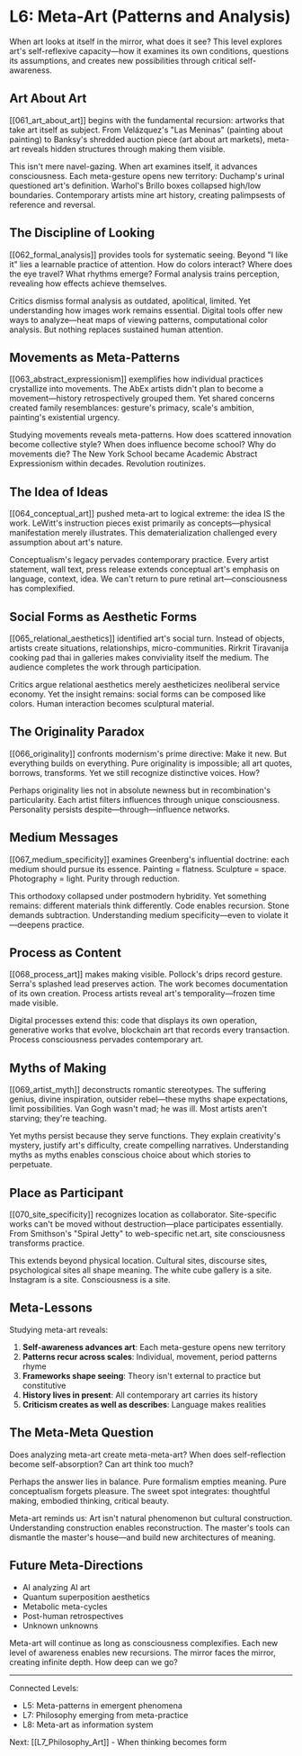 # L6: Meta-Art (Patterns and Analysis)

When art looks at itself in the mirror, what does it see? This level explores art's self-reflexive capacity—how it examines its own conditions, questions its assumptions, and creates new possibilities through critical self-awareness.

## Art About Art

[[061_art_about_art]] begins with the fundamental recursion: artworks that take art itself as subject. From Velázquez's "Las Meninas" (painting about painting) to Banksy's shredded auction piece (art about art markets), meta-art reveals hidden structures through making them visible.

This isn't mere navel-gazing. When art examines itself, it advances consciousness. Each meta-gesture opens new territory: Duchamp's urinal questioned art's definition. Warhol's Brillo boxes collapsed high/low boundaries. Contemporary artists mine art history, creating palimpsests of reference and reversal.

## The Discipline of Looking

[[062_formal_analysis]] provides tools for systematic seeing. Beyond "I like it" lies a learnable practice of attention. How do colors interact? Where does the eye travel? What rhythms emerge? Formal analysis trains perception, revealing how effects achieve themselves.

Critics dismiss formal analysis as outdated, apolitical, limited. Yet understanding how images work remains essential. Digital tools offer new ways to analyze—heat maps of viewing patterns, computational color analysis. But nothing replaces sustained human attention.

## Movements as Meta-Patterns

[[063_abstract_expressionism]] exemplifies how individual practices crystallize into movements. The AbEx artists didn't plan to become a movement—history retrospectively grouped them. Yet shared concerns created family resemblances: gesture's primacy, scale's ambition, painting's existential urgency.

Studying movements reveals meta-patterns. How does scattered innovation become collective style? When does influence become school? Why do movements die? The New York School became Academic Abstract Expressionism within decades. Revolution routinizes.

## The Idea of Ideas

[[064_conceptual_art]] pushed meta-art to logical extreme: the idea IS the work. LeWitt's instruction pieces exist primarily as concepts—physical manifestation merely illustrates. This dematerialization challenged every assumption about art's nature.

Conceptualism's legacy pervades contemporary practice. Every artist statement, wall text, press release extends conceptual art's emphasis on language, context, idea. We can't return to pure retinal art—consciousness has complexified.

## Social Forms as Aesthetic Forms

[[065_relational_aesthetics]] identified art's social turn. Instead of objects, artists create situations, relationships, micro-communities. Rirkrit Tiravanija cooking pad thai in galleries makes conviviality itself the medium. The audience completes the work through participation.

Critics argue relational aesthetics merely aestheticizes neoliberal service economy. Yet the insight remains: social forms can be composed like colors. Human interaction becomes sculptural material.

## The Originality Paradox

[[066_originality]] confronts modernism's prime directive: Make it new. But everything builds on everything. Pure originality is impossible; all art quotes, borrows, transforms. Yet we still recognize distinctive voices. How?

Perhaps originality lies not in absolute newness but in recombination's particularity. Each artist filters influences through unique consciousness. Personality persists despite—through—influence networks.

## Medium Messages

[[067_medium_specificity]] examines Greenberg's influential doctrine: each medium should pursue its essence. Painting = flatness. Sculpture = space. Photography = light. Purity through reduction.

This orthodoxy collapsed under postmodern hybridity. Yet something remains: different materials think differently. Code enables recursion. Stone demands subtraction. Understanding medium specificity—even to violate it—deepens practice.

## Process as Content

[[068_process_art]] makes making visible. Pollock's drips record gesture. Serra's splashed lead preserves action. The work becomes documentation of its own creation. Process artists reveal art's temporality—frozen time made visible.

Digital processes extend this: code that displays its own operation, generative works that evolve, blockchain art that records every transaction. Process consciousness pervades contemporary art.

## Myths of Making

[[069_artist_myth]] deconstructs romantic stereotypes. The suffering genius, divine inspiration, outsider rebel—these myths shape expectations, limit possibilities. Van Gogh wasn't mad; he was ill. Most artists aren't starving; they're teaching.

Yet myths persist because they serve functions. They explain creativity's mystery, justify art's difficulty, create compelling narratives. Understanding myths as myths enables conscious choice about which stories to perpetuate.

## Place as Participant

[[070_site_specificity]] recognizes location as collaborator. Site-specific works can't be moved without destruction—place participates essentially. From Smithson's "Spiral Jetty" to web-specific net.art, site consciousness transforms practice.

This extends beyond physical location. Cultural sites, discourse sites, psychological sites all shape meaning. The white cube gallery is a site. Instagram is a site. Consciousness is a site.

## Meta-Lessons

Studying meta-art reveals:

1. **Self-awareness advances art**: Each meta-gesture opens new territory
2. **Patterns recur across scales**: Individual, movement, period patterns rhyme
3. **Frameworks shape seeing**: Theory isn't external to practice but constitutive
4. **History lives in present**: All contemporary art carries its history
5. **Criticism creates as well as describes**: Language makes realities

## The Meta-Meta Question

Does analyzing meta-art create meta-meta-art? When does self-reflection become self-absorption? Can art think too much?

Perhaps the answer lies in balance. Pure formalism empties meaning. Pure conceptualism forgets pleasure. The sweet spot integrates: thoughtful making, embodied thinking, critical beauty.

Meta-art reminds us: Art isn't natural phenomenon but cultural construction. Understanding construction enables reconstruction. The master's tools can dismantle the master's house—and build new architectures of meaning.

## Future Meta-Directions

- AI analyzing AI art
- Quantum superposition aesthetics  
- Metabolic meta-cycles
- Post-human retrospectives
- Unknown unknowns

Meta-art will continue as long as consciousness complexifies. Each new level of awareness enables new recursions. The mirror faces the mirror, creating infinite depth. How deep can we go?

---

Connected Levels:
- L5: Meta-patterns in emergent phenomena
- L7: Philosophy emerging from meta-practice
- L8: Meta-art as information system

Next: [[L7_Philosophy_Art]] - When thinking becomes form